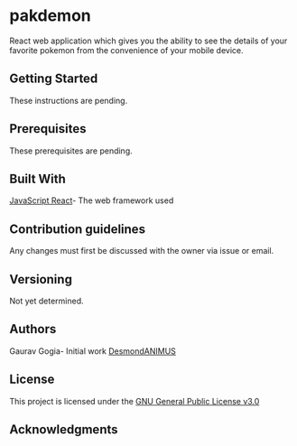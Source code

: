 # pakdemon
React web application which gives you the ability to see the details of your favorite pokemon from the convenience of your mobile device.

## Getting Started
These instructions are pending.

## Prerequisites
These prerequisites are pending.

## Built With
[JavaScript React](https://reactjs.org/)- The web framework used

## Contribution guidelines
Any changes must first be discussed with the owner via issue or email.

## Versioning
Not yet determined.

## Authors
Gaurav Gogia- Initial work [DesmondANIMUS](https://github.com/DesmondANIMUS)


## License
This project is licensed under the [GNU General Public License v3.0]( https://github.com/DesmondANIMUS/pakdemon/blob/master/LICENSE)

## Acknowledgments



